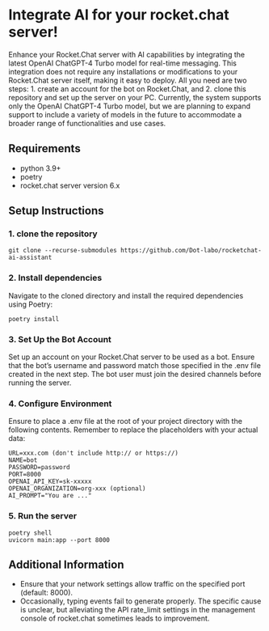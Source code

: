 # Integrate AI for your rocket.chat server!

Enhance your Rocket.Chat server with AI capabilities by integrating the latest OpenAI ChatGPT-4 Turbo model for real-time messaging.
This integration does not require any installations or modifications to your Rocket.Chat server itself, making it easy to deploy.
All you need are two steps: 1. create an account for the bot on Rocket.Chat, and 2. clone this repository and set up the server on your PC.
Currently, the system supports only the OpenAI ChatGPT-4 Turbo model, but we are planning to expand support to include a variety of models in the future to accommodate a broader range of functionalities and use cases.

## Requirements
- python 3.9+  
- poetry  
- rocket.chat server version 6.x

## Setup Instructions
### 1. clone the repository
```
git clone --recurse-submodules https://github.com/Dot-labo/rocketchat-ai-assistant
```
   
### 2. Install dependencies
Navigate to the cloned directory and install the required dependencies using Poetry:
```
poetry install
```

### 3. Set Up the Bot Account
Set up an account on your Rocket.Chat server to be used as a bot.
Ensure that the bot’s username and password match those specified in the .env file created in the next step. The bot user must join the desired channels before running the server.
   
### 4. Configure Environment
Ensure to place a .env file at the root of your project directory with the following contents.
Remember to replace the placeholders with your actual data:
```
URL=xxx.com (don't include http:// or https://)
NAME=bot
PASSWORD=password
PORT=8000
OPENAI_API_KEY=sk-xxxxx
OPENAI_ORGANIZATION=org-xxx (optional)
AI_PROMPT="You are ..."
```

### 5. Run the server
```
poetry shell
uvicorn main:app --port 8000
````

## Additional Information
- Ensure that your network settings allow traffic on the specified port (default: 8000).
- Occasionally, typing events fail to generate properly. The specific cause is unclear, but alleviating the API rate_limit settings in the management console of rocket.chat sometimes leads to improvement.
